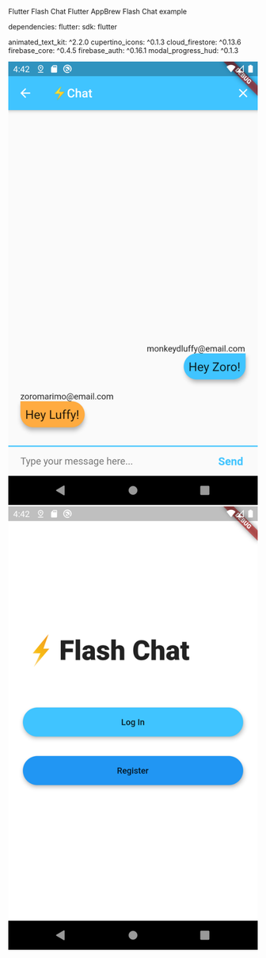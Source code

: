 Flutter Flash Chat
Flutter AppBrew Flash Chat example


dependencies:
  flutter:
    sdk: flutter

  animated_text_kit: ^2.2.0
  cupertino_icons: ^0.1.3
  cloud_firestore: ^0.13.6
  firebase_core: ^0.4.5
  firebase_auth: ^0.16.1
  modal_progress_hud: ^0.1.3
  
  
  ![Screenshot](Screenshot_1592066559.png) ![Screenshot](Screenshot_1592066569.png)
